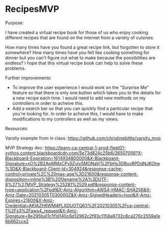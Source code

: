 # RecipesMVP

Purpose:

I have created a virtual recipe book for those of us who enjoy cooking different recipes that are found on the internet from a variety of cuisines. 

How many times have you found a great recipe link, but forgotten to store it somewhere? How many times have you felt like cooking something for dinner
but you can't figure out what to make because the possibilities are endless? I hope that this virtual recipe book can help to solve these problems.

Further improvements: 

- To improve the user experience I would work on the "Surprise Me" feature so that there is only one button which takes you to the details for a new recipe each time. I would need to add new methods on my controllers in order to acheive this.
- Add a search bar so that you can quickly find a particular recipe that you're looking for. In order to acheive this, I would have to make modifications to my controllers as well as my views. 

Resources:

Varsity example from in class: https://github.com/christinebittle/varsity_mvp 

MVP Strategy doc: https://learn-ca-central-1-prod-fleet01-xythos.content.blackboardcdn.com/5e73d824c25b6/26507056?X-Blackboard-Expiration=1614934800000&X-Blackboard-Signature=xO%2B2ApMMzCPy5Zvlv5MONaVj%2FbHs3DBuvRPDdNJKOtw%3D&X-Blackboard-Client-Id=304924&response-cache-control=private%2C%20max-age%3D21600&response-content-disposition=inline%3B%20filename%2A%3DUTF-8%27%27MVP_Strategy%25281%2529.pdf&response-content-type=application%2Fpdf&X-Amz-Algorithm=AWS4-HMAC-SHA256&X-Amz-Date=20210305T030000Z&X-Amz-SignedHeaders=host&X-Amz-Expires=21600&X-Amz-Credential=AKIAZH6WM4PLXDUOTQ63%2F20210305%2Fca-central-1%2Fs3%2Faws4_request&X-Amz-Signature=8e295ba11c1f1d140c6d12962c2f93c1158a9732c8ca276c2559a1e6b662cce2



